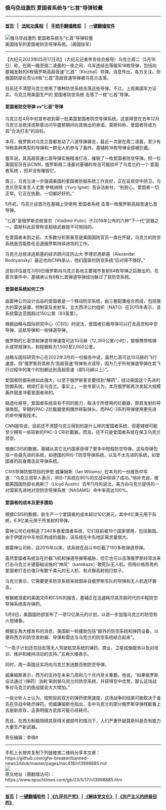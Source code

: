 ### 俄乌空战激烈 爱国者系统与“匕首”导弹较量
------------------------

#### [首页](https://github.com/gfw-breaker/banned-news3/blob/master/README.md) &nbsp;&nbsp;|&nbsp;&nbsp; [法轮功真相](https://github.com/begood0513/basic/blob/master/README.md)  &nbsp;&nbsp;|&nbsp;&nbsp; [手把手翻墙教程](https://github.com/gfw-breaker/guides/wiki)  &nbsp;&nbsp;|&nbsp;&nbsp; [一键翻墙软件](https://github.com/gfw-breaker/nogfw/blob/master/README.md)  



<div><img alt="俄乌空战激烈 爱国者系统与“匕首”导弹较量" class="attachment-djy_600_400 size-djy_600_400 wp-post-image" src="https://i.epochtimes.com/assets/uploads/2021/07/id13064906-Patriot-missile-600x400.jpg"/>
<div class="caption">
 美国陆军的爱国者防空导弹系统。（美国陆军）
</div></div><hr/>


<div><p>
 【大纪元2023年05月17日讯】（大纪元记者李言综合报导）乌克兰周二（5月16日）称，在周一晚至周二凌晨的一夜之间，乌军连续击落俄军18枚导弹，包括向基辅发射的6枚俄罗斯高超音速“匕首”（Kinzhal）导弹。消息传出，各方关注。但俄国防部长否认6枚“匕首”高超音速导弹被乌克兰击落。
</p>
<p>
 目前还不清楚乌克兰使用了哪种防空系统击落这些导弹。不过，上周美国军方证实，乌克兰用美国生产的
 <ok href="https://www.epochtimes.com/gb/tag/%E7%88%B1%E5%9B%BD%E8%80%85%E9%98%B2%E7%A9%BA%E7%B3%BB%E7%BB%9F.html">
  爱国者防空系统
 </ok>
 击落了一枚“匕首”导弹。
</p>
<h4>
 爱国者防空导弹 vs“匕首”导弹
</h4>
<p>
 乌克兰在4月中旬宣布收到第一批美国爱国者防空导弹系统。这是拜登在去年12月乌克兰总统泽连斯基访问华盛顿期间向其做出的承诺。莫斯科称，爱国者将成为其“合法打击”的目标。
</p>
<p>
 本月，俄罗斯对乌克兰首都发动了八波导弹袭击，最近一次是在周二凌晨，至少有18枚各种类型的导弹和一群无人机参与了轰炸。基辅称18枚导弹全部被拦截。
</p>
<p>
 俄军说，其高超音速匕首导弹实施精准打击，摧毁了一枚爱国者防空导弹。但一位美国官员告诉CNN，俄罗斯周二凌晨对基辅的攻击可能损坏了乌克兰的一个
 <ok href="https://www.epochtimes.com/gb/tag/%E7%88%B1%E5%9B%BD%E8%80%85%E7%B3%BB%E7%BB%9F.html">
  爱国者系统
 </ok>
 ，但并没有摧毁它。
</p>
<p>
 周三，乌克兰进一步强调美国的爱国者防御系统工作良好，正在监视空中防卫。乌克兰空军发言人尤里‧伊格纳特（Yury Ignat）告诉法新社，“别担心，爱国者一切正常。它正在执勤，一切都好好的。”
</p>
<p>
 5月初，乌克兰说首次在基辅上空使用
 <ok href="https://www.epochtimes.com/gb/tag/%E7%88%B1%E5%9B%BD%E8%80%85%E7%B3%BB%E7%BB%9F.html">
  爱国者系统
 </ok>
 击落一枚俄罗斯高超音速匕首导弹。
</p>
<p>
 “匕首”是俄罗斯总统普京（Vladimir Putin）于2018年公布的六种“下一代”武器之一。莫斯科此前曾称该超级武器是不可阻挡的。
</p>
<p>
 在爱国者未到之前，大多数分析家甚至是美国国防官员一直在怀疑，乌克兰的防空系统是否能胜任击退俄罗斯持续进攻的工作。
</p>
<p>
 乌克兰总统泽连斯基的经济顾问亚历山大‧罗德尼扬斯基（Alexander Rodnyansky）最近也向CNN承认，他们国家的防空系统“应对得不够好。”
</p>
<p>
 这些评估是在3月9日俄罗斯向乌克兰各地主要城市发射84枚导弹之后做出的。在那次事件中，基辅承认有6枚匕首弹道导弹成功躲过了其防空系统。
</p>
<h4>
 爱国者系统如何工作
</h4>
<p>
 由雷神公司设计出品的爱国者是一个移动防空系统，由三套配置组合而成，包括强大的雷达装置、控制室及发射车。北大西洋公约组织（NATO）在2015年表示，该系统雷达范围超过150公里（93英里）。
</p>
<p>
 根据战略与国际研究中心（CSIS）的说法，爱国者拦截导弹可以打击高空和中空导弹、巡航导弹和一些弹道导弹。
</p>
<p>
 俄罗斯的匕首空射弹道导弹速度可达10马赫（12,350公里/小时），能够携带核弹头或常规弹头，射程据称为1,500至2,000公里。
</p>
<p>
 战略与国际研究中心在2022年3月的一份报告中说，虽然匕首可达10马赫的飞行速度，但“俄罗斯将其称为‘高超音速’导弹有点误导，因为几乎所有弹道导弹在其飞行过程中的某个时刻都达到高超音速（即5马赫以上）”。
</p>
<p>
 爱国者防御系统如此强大，以至于俄罗斯誓言要找到“解药”，绕过美国这个先进的防御系统，继续打击乌克兰。事实上，一些专家认为，本月俄罗斯再次发起大规模轰炸就是冲着爱国者来的。
</p>
<p>
 路透社报导，爱国者系统具有不同的能力，取决于所使用的拦截器，即其发射的导弹类型。早期的PAC-2拦截器使用爆炸碎裂弹头，而PAC-3系列导弹使用更先进的命中摧毁技术。
</p>
<p>
 CNN报导说，目前还不清楚乌克兰得到的是什么样的爱国者系统，但基辅很可能至少拥有一些较新的PAC-3 CRI拦截器。而且，还不只是爱国者系统在保卫乌克兰领空。
</p>
<p>
 根据CSIS的数据，基辅从其它北约国家获得了更多中短程防空导弹。这些导弹包括一些最先进的系统，如德国的IRIS-T防空导弹系统，以及不太先进的系统，如爱国者的前身鹰击反导弹系统。
</p>
<p>
 CSIS导弹防御项目的伊恩‧威廉姆斯（Ian Wiliams）在本月的一份报告中写道：“乌克兰领导人表示，IRIS-T系统在90%的交战中获得了成功。”他补充说，根据美国国防部长奥斯汀（Lloyd Austin）去年11月的说法，美方向乌克兰提供的一对国家先进地对空防空导弹系统（NASAMS）命中率高达100%。
</p>
<h4>
 爱国者的成本及更多援助
</h4>
<p>
 根据CSIS的数据，新生产一个爱国者的成本超过10亿美元，其中4亿美元用于系统，6.9亿美元用于所发射的导弹。
</p>
<p>
 雷神公司已经制造了240多套爱国者系统，它们目前被18个国家使用，包括美国。由于伊朗对中东地区构成的威胁，该系统在中东地区需求量很大。
</p>
<p>
 据雷神公司称，自2015年以来，该系统在战斗中拦截了150多枚弹道导弹。
</p>
<p>
 虽然爱国者系统旨在拦截飞机和弹道导弹等威胁，但它也可以击落俄罗斯经常派来打击乌克兰关键基础设施的“神风”（kamikaze）敢死队无人机。但用价格昂贵的爱国者打击价值只有数千美元的无人机，有点像高射炮打蚊子。
</p>
<p>
 乌克兰表示，它需要更多防空系统来抵御来自俄罗斯军队的导弹和无人机连环袭击。
</p>
<p>
 根据被泄密的美国文件和CSIS的报告，基辅正在迅速耗尽其苏联时代的中程防空导弹系统库存弹药。
</p>
<p>
 5月9日，美国国防部宣布了一项12亿美元的计划，以进一步加强乌克兰的防空和火炮储备。
</p>
<p>
 根据五角大楼发布的消息，美国新一轮援助包括“额外的防空系统和弹药设备，以便将西方的防空发射器、导弹和雷达与乌克兰的防空系统结合起来”。
</p>
<p>
 “一揽子计划还包括击落无人驾驶航空系统的弹药、商业、卫星成像服务以及对培训、维护和维持活动的支持。”五角大楼表示。
</p>
<p>
 同时，周一英国证实将向乌克兰发送数百枚防空导弹。
</p>
<p>
 威廉姆斯表示，西方的支持在未来几周和几个月内至关重要。他说，“如果俄罗斯设法通过‘（弹药）消耗’来削弱乌克兰的防空系统，并获得空中优势，那么这场战争对乌克兰的挑战就会大大增加。”
</p>
<p>
 一些分析人士认为，按照目前双方的弹药使用速度，这场战争的结束可能取决于谁先在空战中耗尽弹药。但威廉姆斯也指出，击中乌克兰的部分俄罗斯导弹残骸看上去是新库存，这表明俄方武库可能已经耗尽。
</p>
<p>
 而且，在西方制裁阻碍其获得关键部件的情况下，人们严重怀疑莫斯科是否有能力大量生产新武器。
</p>
<p>
 责任编辑：李缘#
</p>
<div id="gtx-anchor" style="position: absolute; visibility: hidden; left: 220.461px; top: 1440.48px; width: 97px; height: 18px;">
</div>
</div>
<hr/>
手机上长按并复制下列链接或二维码分享本文章：<br/>
https://github.com/gfw-breaker/banned-news3/blob/master/pages/nsc418/n13998885.md <br/>
<a href='https://github.com/gfw-breaker/banned-news3/blob/master/pages/nsc418/n13998885.md'><img src='https://github.com/gfw-breaker/banned-news3/blob/master/pages/nsc418/n13998885.md.png'/></a> <br/>
原文地址（需翻墙访问）：https://www.epochtimes.com/gb/23/5/17/n13998885.htm


------------------------
#### [首页](https://github.com/gfw-breaker/banned-news3/blob/master/README.md) &nbsp;|&nbsp; [一键翻墙软件](https://github.com/gfw-breaker/nogfw/blob/master/README.md) &nbsp;| [《九评共产党》](https://github.com/gfw-breaker/9ping.md/blob/master/README.md#九评之一评共产党是什么) | [《解体党文化》](https://github.com/gfw-breaker/jtdwh.md/blob/master/README.md) | [《共产主义的终极目的》](https://github.com/gfw-breaker/gczydzjmd.md/blob/master/README.md)


<img src='http://gfw-breaker.win/banned-news3/pages/nsc418/n13998885.md' width='0px' height='0px'/>